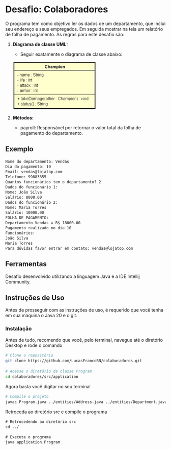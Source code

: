 # Desafio: Colaboradores
O programa tem como objetivo ler os dados de um departamento, que inclui seu endereço e seus empregados. Em seguida mostrar na tela um relatório de folha de pagamento. As regras para este desafio são:

1. **Diagrama de classe UML:**
   - Seguir exatamente o diagrama de classe abaixo:
   
   ![Diagrama de classe](https://github.com/LucasFrancoBN/combate-java/blob/master/img/diagrama_classe.png)
   
2. **Métodos:**
   - payroll: Responsável por retornar o valor total da folha de pagamento do departamento.

## Exemplo
```plaintext
Nome do departamento: Vendas
Dia do pagamento: 10
Email: vendas@lojatop.com
Telefone: 99883355
Quantos funcionários tem o departamento? 2
Dados do funcionário 1:
Nome: João Silva
Salário: 8000.00
Dados do funcionário 2:
Nome: Maria Torres
Salário: 10000.00
FOLHA DE PAGAMENTO:
Departamento Vendas = R$ 18000.00
Pagamento realizado no dia 10
Funcionários:
João Silva
Maria Torres
Para dúvidas favor entrar em contato: vendas@lojatop.com
```

## Ferramentas
Desafio desenvolvido utilizando a linguagem Java e a IDE Intellij Community.


## Instruções de Uso
Antes de prosseguir com as instruções de uso, é requerido que você tenha em sua máquina o Java 20 e o git.

### Instalação
Antes de tudo, recomendo que você, pelo terminal, navegue até o diretório Desktop e rode o comando
```bash
# Clone o repositório
git clone https://github.com/LucasFrancoBN/colaboradores.git

# Acesse o diretório da classe Program
cd colaboradores/src/application
```
Agora basta você digitar no seu terminal
```bash
# Compile o projeto
javac Program.java ../entities/Address.java ../entities/Department.java ../entities/Employee.java
```
Retroceda ao diretório src e compile o programa
```
# Retrocedendo ao diretório src
cd ../

# Execute o programa
java application.Program
```
